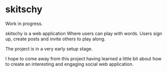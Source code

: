 # skitschy

Work in progress.

skitschy is a web application Where users can play with words. Users sign up,
create posts and invite others to play along.

The project is in a very early setup stage.

I hope to come away from this project having learned a little bit about how to
create an interesting and engaging social web application.
